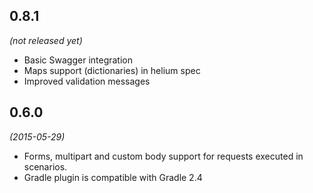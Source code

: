 0.8.1
-----
*(not released yet)*

- Basic Swagger integration
- Maps support (dictionaries) in helium spec
- Improved validation messages

0.6.0
-----
*(2015-05-29)*

- Forms, multipart and custom body support for requests executed in scenarios.
- Gradle plugin is compatible with Gradle 2.4

